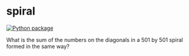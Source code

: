 # spiral

[![Python package](https://github.com/vcu-negashrm/spiral/actions/workflows/pytest.yml/badge.svg)](https://github.com/vcu-negashrm/spiral/actions/workflows/pytest.yml)

What is the sum of the numbers on the diagonals in a 501 by 501 spiral formed in the same way?
